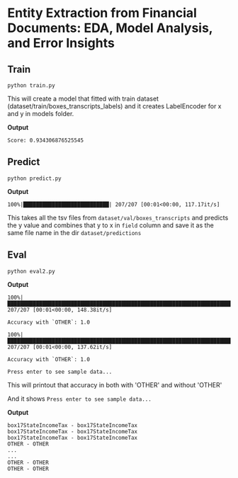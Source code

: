 # Entity Extraction from Financial Documents: EDA, Model Analysis, and Error Insights

## Train
```
python train.py
```

This will create a model that fitted with train dataset (dataset/train/boxes_transcripts_labels) and it creates LabelEncoder for x and y in models folder.

**Output**
```
Score: 0.934306876525545
```

## Predict

```
python predict.py 
```

**Output**
```
100%|███████████████████████████| 207/207 [00:01<00:00, 117.17it/s]
```
This takes all the tsv files from `dataset/val/boxes_transcripts` and predicts the y value and combines that y to x in `field` column and save it as the same file name in the dir `dataset/predictions`

## Eval

```
python eval2.py
```

**Output**

```
100%|████████████████████████████████████████████████████████████████████████████████████████| 207/207 [00:01<00:00, 148.38it/s]

Accuracy with `OTHER`: 1.0

100%|████████████████████████████████████████████████████████████████████████████████████████| 207/207 [00:01<00:00, 137.62it/s]

Accuracy with `OTHER`: 1.0

Press enter to see sample data... 
```

This will printout that accuracy in both with 'OTHER' and without 'OTHER'

And it shows `Press enter to see sample data... ` 

**Output**

```
box17StateIncomeTax - box17StateIncomeTax
box17StateIncomeTax - box17StateIncomeTax
box17StateIncomeTax - box17StateIncomeTax
OTHER - OTHER
...
...
OTHER - OTHER
OTHER - OTHER
```